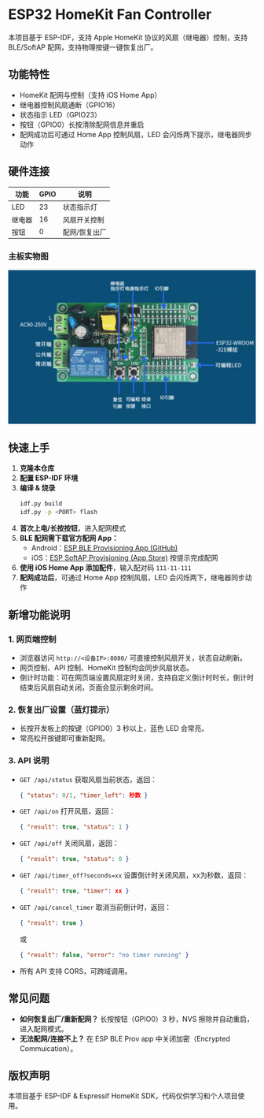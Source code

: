 # ESP32 HomeKit Fan Controller

本项目基于 ESP-IDF，支持 Apple HomeKit 协议的风扇（继电器）控制，支持 BLE/SoftAP 配网，支持物理按键一键恢复出厂。

## 功能特性
- HomeKit 配网与控制（支持 iOS Home App）
- 继电器控制风扇通断（GPIO16）
- 状态指示 LED（GPIO23）
- 按钮（GPIO0）长按清除配网信息并重启
- 配网成功后可通过 Home App 控制风扇，LED 会闪烁两下提示，继电器同步动作

## 硬件连接
| 功能   | GPIO | 说明         |
| ------ | ---- | ------------ |
| LED    | 23   | 状态指示灯   |
| 继电器 | 16   | 风扇开关控制 |
| 按钮   | 0    | 配网/恢复出厂|

### 主板实物图

![主板图片](resources/bord.jpg)

## 快速上手
1. **克隆本仓库**
2. **配置 ESP-IDF 环境**
3. **编译 & 烧录**
   ```sh
   idf.py build
   idf.py -p <PORT> flash
   ```
4. **首次上电/长按按钮**，进入配网模式
5. **BLE 配网需下载官方配网 App：**
   - Android：[ESP BLE Provisioning App (GitHub)](https://github.com/espressif/esp-idf-provisioning-android)
   - iOS：[ESP SoftAP Provisioning (App Store)](https://apps.apple.com/in/app/esp-softap-provisioning/id1474040630)
   按提示完成配网
6. **使用 iOS Home App 添加配件**，输入配对码 `111-11-111`
7. **配网成功后**，可通过 Home App 控制风扇，LED 会闪烁两下，继电器同步动作

## 新增功能说明

### 1. 网页端控制
- 浏览器访问 `http://<设备IP>:8080/` 可直接控制风扇开关，状态自动刷新。
- 网页控制、API 控制、HomeKit 控制均会同步风扇状态。
- 倒计时功能：可在网页端设置风扇定时关闭，支持自定义倒计时时长，倒计时结束后风扇自动关闭，页面会显示剩余时间。

### 2. 恢复出厂设置（蓝灯提示）
- 长按开发板上的按键（GPIO0）3 秒以上，蓝色 LED 会常亮。
- 常亮松开按键即可重新配网。

### 3. API 说明
- `GET /api/status`  获取风扇当前状态，返回：
  ```json
  { "status": 0/1, "timer_left": 秒数 }
  ```
- `GET /api/on`     打开风扇，返回：
  ```json
  { "result": true, "status": 1 }
  ```
- `GET /api/off`    关闭风扇，返回：
  ```json
  { "result": true, "status": 0 }
  ```
- `GET /api/timer_off?seconds=xx`  设置倒计时关闭风扇，xx为秒数，返回：
  ```json
  { "result": true, "timer": xx }
  ```
- `GET /api/cancel_timer`  取消当前倒计时，返回：
  ```json
  { "result": true }
  ```
  或
  ```json
  { "result": false, "error": "no timer running" }
  ```
- 所有 API 支持 CORS，可跨域调用。


## 常见问题
- **如何恢复出厂/重新配网？**
  长按按钮（GPIO0）3 秒，NVS 擦除并自动重启，进入配网模式。
- **无法配网/连接不上？**
  在 ESP BLE Prov app 中关闭加密（Encrypted Commuication）。

## 版权声明
本项目基于 ESP-IDF & Espressif HomeKit SDK，代码仅供学习和个人项目使用。
